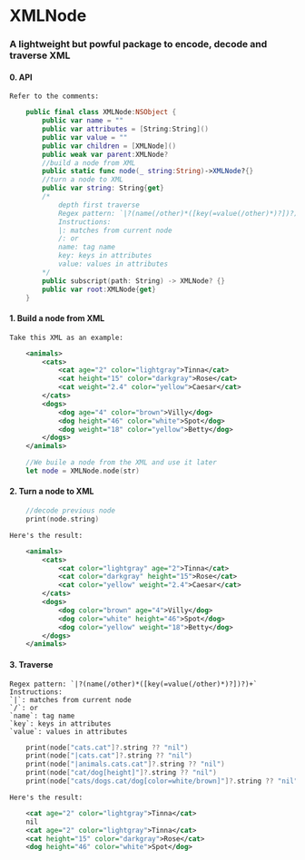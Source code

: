 # XMLNode
### A lightweight but powful package to encode, decode and traverse XML
#### 0. API  
    Refer to the comments:
```swift
    public final class XMLNode:NSObject {
        public var name = ""
        public var attributes = [String:String]()
        public var value = ""
        public var children = [XMLNode]()
        public weak var parent:XMLNode?
        //build a node from XML
        public static func node(_ string:String)->XMLNode?{}
        //turn a node to XML
        public var string: String{get}
        /*
            depth first traverse
            Regex pattern: `|?(name(/other)*([key(=value(/other)*)?])?)+`
            Instructions:
            |: matches from current node
            /: or
            name: tag name
            key: keys in attributes
            value: values in attributes
        */
        public subscript(path: String) -> XMLNode? {}
        public var root:XMLNode{get}
    }
```
#### 1. Build a node from XML  
    Take this XML as an example:
```xml
    <animals>
        <cats>
            <cat age="2" color="lightgray">Tinna</cat>
            <cat height="15" color="darkgray">Rose</cat>
            <cat weight="2.4" color="yellow">Caesar</cat>
        </cats>
        <dogs>
            <dog age="4" color="brown">Villy</dog>
            <dog height="46" color="white">Spot</dog>
            <dog weight="18" color="yellow">Betty</dog>
        </dogs>
    </animals>
```
```swift
    //We buile a node from the XML and use it later
    let node = XMLNode.node(str)
```

#### 2. Turn a node to XML  
```swift
    //decode previous node
    print(node.string)
```
    Here's the result:  
```xml
    <animals>
        <cats>
            <cat color="lightgray" age="2">Tinna</cat>
            <cat color="darkgray" height="15">Rose</cat>
            <cat color="yellow" weight="2.4">Caesar</cat>
        </cats>
        <dogs>
            <dog color="brown" age="4">Villy</dog>
            <dog color="white" height="46">Spot</dog>
            <dog color="yellow" weight="18">Betty</dog>
        </dogs>
    </animals>
```
#### 3. Traverse  
    Regex pattern: `|?(name(/other)*([key(=value(/other)*)?])?)+`  
    Instructions:  
    `|`: matches from current node  
    `/`: or  
    `name`: tag name  
    `key`: keys in attributes  
    `value`: values in attributes  
```swift
    print(node["cats.cat"]?.string ?? "nil")
    print(node["|cats.cat"]?.string ?? "nil")
    print(node["|animals.cats.cat"]?.string ?? "nil")
    print(node["cat/dog[height]"]?.string ?? "nil")
    print(node["cats/dogs.cat/dog[color=white/brown]"]?.string ?? "nil")
````
    Here's the result: 
```xml
    <cat age="2" color="lightgray">Tinna</cat>
    nil
    <cat age="2" color="lightgray">Tinna</cat>
    <cat height="15" color="darkgray">Rose</cat>
    <dog height="46" color="white">Spot</dog>
```
